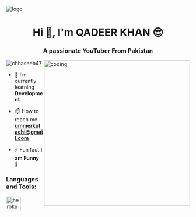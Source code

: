 
![logo](https://qu.ax/BGGRn.jpg)

<h1 align="center">Hi 👋, I'm QADEER KHAN 😎</h1>
<h3 align="center">A passionate YouTuber From Pakistan</h3>

<img align="right" alt="coding" width="400" src="https://user-images.githubusercontent.com/55389276/140866485-8fb1c876-9a8f-4d6a-98dc-08c4981eaf70.gif">
<p align="left"> <img src="https://komarev.com/ghpvc/?username=chhaseeb47&label=Profile%20views&color=0e75b6&style=flat" alt="chhaseeb47" /> </p>

- 🌱 I’m currently learning **Development**

- 📫 How to reach me **ummerkulachi@gmail.com**

- ⚡ Fun fact **I am Funny 🤣**

<h3 align="left">Languages and Tools:</h3>
<p align="left"> <a href="https://heroku.com" target="_blank" rel="noreferrer"> <img src="https://www.vectorlogo.zone/logos/heroku/heroku-icon.svg" alt="heroku" width="40" height="40"/> </a> </p>
